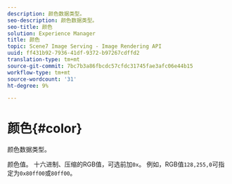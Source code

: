 ```yaml
---
description: 颜色数据类型。
seo-description: 颜色数据类型。
seo-title: 颜色
solution: Experience Manager
title: 颜色
topic: Scene7 Image Serving - Image Rendering API
uuid: ff431b92-7936-41df-9372-b97267cdffd2
translation-type: tm+mt
source-git-commit: 7bc7b3a86fbcdc57cfdc31745fae3afc06e44b15
workflow-type: tm+mt
source-wordcount: '31'
ht-degree: 9%

---
```



# 颜色{#color}

颜色数据类型。

颜色值。 十六进制、压缩的RGB值，可选前加`0x`。 例如，RGB值`128,255,0`可指定为`0x80ff00`或`80ff00`。
